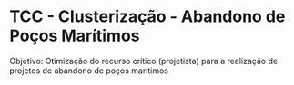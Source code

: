 # TCC - Clusterização - Abandono de Poços Marítimos
Objetivo: Otimização do recurso crítico (projetista) para a realização de projetos de abandono de poços marítimos
